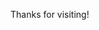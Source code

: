 Thanks for visiting!

[][profile_views_svg]
[][profile_views]

[profile_views_svg]: https://u8views.com/api/v1/github/profiles/444344/views/day-week-month-total-count.svg
[profile_views]: https://u8views.com/github/leodutra

